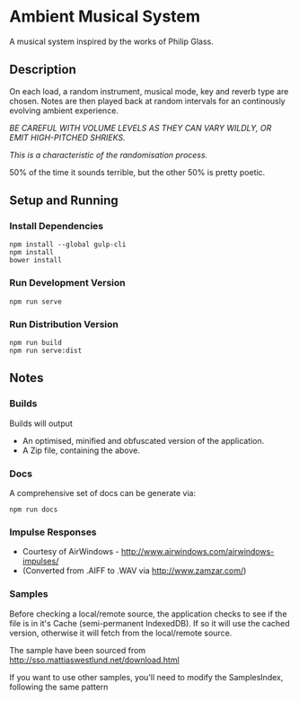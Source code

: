 # Ambient Musical System
A musical system inspired by the works of Philip Glass.

## Description
On each load, a random instrument, musical mode, key and reverb type are chosen.
Notes are then played back at random intervals for an continously evolving ambient experience.

*BE CAREFUL WITH VOLUME LEVELS AS THEY CAN VARY WILDLY, OR EMIT HIGH-PITCHED SHRIEKS.*

*This is a characteristic of the randomisation process.*

50% of the time it sounds terrible, but the other 50% is pretty poetic.

## Setup and Running

### Install Dependencies
```
npm install --global gulp-cli
npm install
bower install
```

### Run Development Version
```
npm run serve
```

### Run Distribution Version
``` 
npm run build
npm run serve:dist
```

## Notes
### Builds
Builds will output 
* An optimised, minified and obfuscated version of the application.
* A Zip file, containing the above.

### Docs
A comprehensive set of docs can be generate via:
```
npm run docs 
```

### Impulse Responses
* Courtesy of AirWindows - http://www.airwindows.com/airwindows-impulses/
* (Converted from .AIFF to .WAV via http://www.zamzar.com/)

### Samples
Before checking a local/remote source, the application checks to see if the file is in it's Cache (semi-permanent IndexedDB).
If so it will use the cached version, otherwise it will fetch from the local/remote source.

The sample have been sourced from http://sso.mattiaswestlund.net/download.html

If you want to use other samples, you'll need to modify the SamplesIndex, following the same pattern
